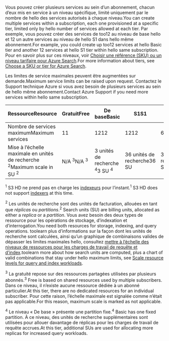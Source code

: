 <span data-ttu-id="cfbe3-101">Vous pouvez créer plusieurs services au sein d’un abonnement, chacun d’eux mis en service à un niveau spécifique, limité uniquement par le nombre de hello des services autorisés à chaque niveau.</span><span class="sxs-lookup"><span data-stu-id="cfbe3-101">You can create multiple services within a subscription, each one provisioned at a specific tier, limited only by hello number of services allowed at each tier.</span></span> <span data-ttu-id="cfbe3-102">Par exemple, vous pouvez créer des services de too12 au niveau de base hello et 12 un autre services au niveau de hello S1 dans hello même abonnement.</span><span class="sxs-lookup"><span data-stu-id="cfbe3-102">For example, you could create up too12 services at hello Basic tier and another 12 services at hello S1 tier within hello same subscription.</span></span> <span data-ttu-id="cfbe3-103">Pour en savoir plus sur ces niveaux, voir [Choisir une référence (SKU) ou un niveau tarifaire pour Azure Search](../articles/search/search-sku-tier.md).</span><span class="sxs-lookup"><span data-stu-id="cfbe3-103">For more information about tiers, see [Choose a SKU or tier for Azure Search](../articles/search/search-sku-tier.md).</span></span>

<span data-ttu-id="cfbe3-104">Les limites de service maximales peuvent être augmentées sur demande.</span><span class="sxs-lookup"><span data-stu-id="cfbe3-104">Maximum service limits can be raised upon request.</span></span> <span data-ttu-id="cfbe3-105">Contactez le Support technique Azure si vous avez besoin de plusieurs services au sein de hello même abonnement.</span><span class="sxs-lookup"><span data-stu-id="cfbe3-105">Contact Azure Support if you need more services within hello same subscription.</span></span>

| <span data-ttu-id="cfbe3-106">Ressource</span><span class="sxs-lookup"><span data-stu-id="cfbe3-106">Resource</span></span> | <span data-ttu-id="cfbe3-107">Gratuit</span><span class="sxs-lookup"><span data-stu-id="cfbe3-107">Free</span></span> | <span data-ttu-id="cfbe3-108">De base</span><span class="sxs-lookup"><span data-stu-id="cfbe3-108">Basic</span></span> | <span data-ttu-id="cfbe3-109">S1</span><span class="sxs-lookup"><span data-stu-id="cfbe3-109">S1</span></span> | <span data-ttu-id="cfbe3-110">S2</span><span class="sxs-lookup"><span data-stu-id="cfbe3-110">S2</span></span> | <span data-ttu-id="cfbe3-111">S3</span><span class="sxs-lookup"><span data-stu-id="cfbe3-111">S3</span></span> | <span data-ttu-id="cfbe3-112">S3 HD <sup>1</sup></span><span class="sxs-lookup"><span data-stu-id="cfbe3-112">S3 HD <sup>1</sup></span></span> |
| --- | --- | --- | --- | --- | --- | --- |
| <span data-ttu-id="cfbe3-113">Nombre de services maximum</span><span class="sxs-lookup"><span data-stu-id="cfbe3-113">Maximum services</span></span> |<span data-ttu-id="cfbe3-114">1</span><span class="sxs-lookup"><span data-stu-id="cfbe3-114">1</span></span> |<span data-ttu-id="cfbe3-115">12</span><span class="sxs-lookup"><span data-stu-id="cfbe3-115">12</span></span> |<span data-ttu-id="cfbe3-116">12</span><span class="sxs-lookup"><span data-stu-id="cfbe3-116">12</span></span> |<span data-ttu-id="cfbe3-117">6</span><span class="sxs-lookup"><span data-stu-id="cfbe3-117">6</span></span> |<span data-ttu-id="cfbe3-118">6</span><span class="sxs-lookup"><span data-stu-id="cfbe3-118">6</span></span> |<span data-ttu-id="cfbe3-119">6</span><span class="sxs-lookup"><span data-stu-id="cfbe3-119">6</span></span> |
| <span data-ttu-id="cfbe3-120">Mise à l’échelle maximale en unités de recherche <sup>2</sup></span><span class="sxs-lookup"><span data-stu-id="cfbe3-120">Maximum scale in SU <sup>2</sup></span></span> |<span data-ttu-id="cfbe3-121">N/A <sup>3</sup></span><span class="sxs-lookup"><span data-stu-id="cfbe3-121">N/A <sup>3</sup></span></span> |<span data-ttu-id="cfbe3-122">3 unités de recherche <sup>4</sup></span><span class="sxs-lookup"><span data-stu-id="cfbe3-122">3 SU <sup>4</sup></span></span> |<span data-ttu-id="cfbe3-123">36 unités de recherche</span><span class="sxs-lookup"><span data-stu-id="cfbe3-123">36 SU</span></span> |<span data-ttu-id="cfbe3-124">36 unités de recherche</span><span class="sxs-lookup"><span data-stu-id="cfbe3-124">36 SU</span></span> |<span data-ttu-id="cfbe3-125">36 unités de recherche</span><span class="sxs-lookup"><span data-stu-id="cfbe3-125">36 SU</span></span> |<span data-ttu-id="cfbe3-126">36 unités de recherche</span><span class="sxs-lookup"><span data-stu-id="cfbe3-126">36 SU</span></span> |

<span data-ttu-id="cfbe3-127"><sup>1</sup> S3 HD ne prend pas en charge les [indexeurs](../articles/search/search-indexer-overview.md) pour l’instant.</span><span class="sxs-lookup"><span data-stu-id="cfbe3-127"><sup>1</sup> S3 HD does not support [indexers](../articles/search/search-indexer-overview.md) at this time.</span></span> 

<span data-ttu-id="cfbe3-128"><sup>2</sup> Les unités de recherche sont des unités de facturation, allouées en tant que *réplicas* ou *partitions*.</span><span class="sxs-lookup"><span data-stu-id="cfbe3-128"><sup>2</sup> Search units (SU) are billing units, allocated as either a *replica* or a *partition*.</span></span> <span data-ttu-id="cfbe3-129">Vous avez besoin des deux types de ressource pour les opérations de stockage, d’indexation et d’interrogation.</span><span class="sxs-lookup"><span data-stu-id="cfbe3-129">You need both resources for storage, indexing, and query operations.</span></span> <span data-ttu-id="cfbe3-130">toolearn plus d’informations sur la façon dont les unités de recherche sont calculées, ainsi qu’un graphique de combinaisons valides de dépasser les limites maximales hello, consultez [mettre à l’échelle des niveaux de ressources pour les charges de travail de requête et d’index](../articles/search/search-capacity-planning.md).</span><span class="sxs-lookup"><span data-stu-id="cfbe3-130">toolearn more about how search units are computed, plus a chart of valid combinations that stay under hello maximum limits, see [Scale resource levels for query and index workloads](../articles/search/search-capacity-planning.md).</span></span> 

<span data-ttu-id="cfbe3-131"><sup>3</sup> La gratuité repose sur des ressources partagées utilisées par plusieurs abonnés.</span><span class="sxs-lookup"><span data-stu-id="cfbe3-131"><sup>3</sup> Free is based on shared resources used by multiple subscribers.</span></span> <span data-ttu-id="cfbe3-132">Dans ce niveau, il n’existe aucune ressource dédiée à un abonné particulier.</span><span class="sxs-lookup"><span data-stu-id="cfbe3-132">At this tier, there are no dedicated resources for an individual subscriber.</span></span> <span data-ttu-id="cfbe3-133">Pour cette raison, l’échelle maximale est signalée comme n’était pas applicable.</span><span class="sxs-lookup"><span data-stu-id="cfbe3-133">For this reason, maximum scale is marked as not applicable.</span></span>

<span data-ttu-id="cfbe3-134"><sup>4</sup> Le niveau « De base » présente une partition fixe.</span><span class="sxs-lookup"><span data-stu-id="cfbe3-134"><sup>4</sup> Basic has one fixed partition.</span></span> <span data-ttu-id="cfbe3-135">À ce niveau, des unités de recherche supplémentaires sont utilisées pour allouer davantage de réplicas pour les charges de travail de requête accrues.</span><span class="sxs-lookup"><span data-stu-id="cfbe3-135">At this tier, additional SUs are used for allocating more replicas for increased query workloads.</span></span>

